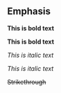 ## Emphasis

**This is bold text**

__This is bold text__

*This is italic text*

_This is italic text_

~~Strikethrough~~